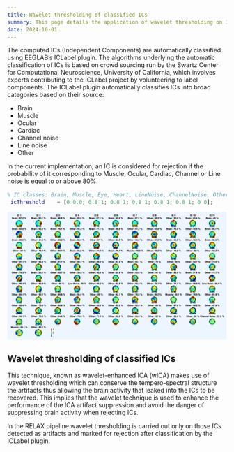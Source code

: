 ```yaml
---
title: Wavelet thresholding of classified ICs 
summary: This page details the application of wavelet thresholding on ICs classified by ICLable and identified for rejection 
date: 2024-10-01
---
```


The computed ICs (Independent Components) are automatically classified using EEGLAB’s ICLabel plugin. The algorithms underlying the automatic classification of ICs is based on crowd sourcing run by the Swartz Center for Computational Neuroscience, University of California, which involves experts contributing to the ICLabel project by volunteering to label components. The ICLabel plugin automatically classifies ICs into broad categories based on their source:

- Brain
- Muscle
- Ocular
- Cardiac
- Channel noise
- Line noise
- Other

In the current implementation, an IC is considered for rejection if the probability of it corresponding to Muscle, Ocular, Cardiac, Channel or Line noise is equal to or above 80%. 
```matlab
% IC classes: Brain, Muscle, Eye, Heart, LineNoise, ChannelNoise, Other
 icThreshold    = [0 0.0; 0.8 1; 0.8 1; 0.8 1; 0.8 1; 0.8 1; 0 0];
```

![Classified ICs and wICA](classified_ICs.png "Figure 1: Example of ICs classified by ICLabel plugin according to the categories: Brain, Muscle, Other, Line Noise. In this case, no IC was marked for rejection. The ICs were computed by the infomax algorithm. ")

## Wavelet thresholding of classified ICs

This technique, known as wavelet-enhanced ICA (wICA) makes use of wavelet thresholding which can conserve the tempero-spectral structure the artifacts thus allowing the brain activity that leaked into the ICs to be recovered. This implies that the wavelet technique is used to enhance the performance of the ICA artifact suppression and avoid the danger of suppressing brain activity when rejecting ICs.

In the RELAX pipeline wavelet thresholding is carried out only on those ICs detected as artifacts and marked for rejection after classification by the ICLabel plugin. 

